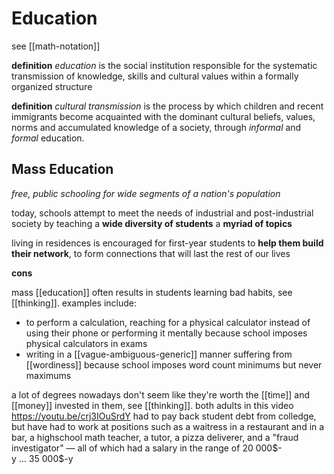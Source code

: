 # Education

see [[math-notation]]

**definition** _education_ is the social institution responsible for the systematic transmission of knowledge, skills and cultural values within a formally organized structure

**definition** _cultural transmission_ is the process by which children and recent immigrants become acquainted with the dominant cultural beliefs, values, norms and accumulated knowledge of a society, through _informal_ and _formal_ education.

## Mass Education

_free, public schooling for wide segments of a nation's population_

today, schools attempt to meet the needs of industrial and post-industrial society by teaching a **wide diversity of students** a **myriad of topics**

living in residences is encouraged for first-year students to **help them build their network**, to form connections that will last the rest of our lives

**cons**

mass [[education]] often results in students learning bad habits, see [[thinking]]. examples include:

- to perform a calculation, reaching for a physical calculator instead of using their phone or performing it mentally because school imposes physical calculators in exams
- writing in a [[vague-ambiguous-generic]] manner suffering from [[wordiness]] because school imposes word count minimums but never maximums

a lot of degrees nowadays don't seem like they're worth the [[time]] and [[money]] invested in them, see [[thinking]]. both adults in this video <https://youtu.be/crj3IOuSrdY> had to pay back student debt from colledge, but have had to work at positions such as a waitress in a restaurant and in a bar, a highschool math teacher, a tutor, a pizza deliverer, and a "fraud investigator" &mdash; all of which had a salary in the range of $20\ 000\text{\$-y}\ \dots\ 35\ 000\text{\$-y}$
